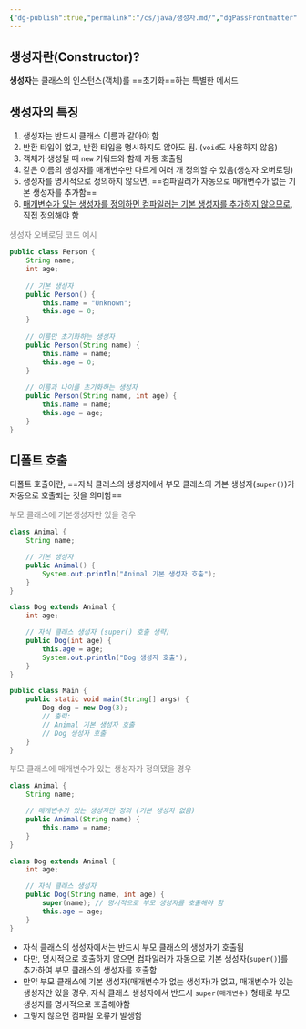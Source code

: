 ```yaml
---
{"dg-publish":true,"permalink":"/cs/java/생성자.md/","dgPassFrontmatter":true,"noteIcon":"","created":"2024-10-28T02:41:14.592+09:00","updated":"2024-10-28T04:30:14.825+09:00"}
---
```


## 생성자란(Constructor)?
**생성자**는 클래스의 인스턴스(객체)를 ==초기화==하는 특별한 메서드

## 생성자의 특징
1. 생성자는 반드시 클래스 이름과 같아야 함
2. 반환 타입이 없고, 반환 타입을 명시하지도 않아도 됨. (`void`도 사용하지 않음)
3. 객체가 생성될 때 `new` 키워드와 함께 자동 호출됨
4. 같은 이름의 생성자를 매개변수만 다르게 여러 개 정의할 수 있음(생성자 오버로딩)
5. 생성자를 명시적으로 정의하지 않으면, ==컴파일러가 자동으로 매개변수가 없는 기본 생성자를 추가함==
6. <u>매개변수가 있는 생성자를 정의하면 컴파일러는 기본 생성자를 추가하지 않으므로</u>,  직접 정의해야 함


<font color="#7f7f7f">생성자 오버로딩 코드 예시</font>
```java
public class Person {
    String name;
    int age;
    
    // 기본 생성자
    public Person() {
        this.name = "Unknown";
        this.age = 0;
    }
    
    // 이름만 초기화하는 생성자
    public Person(String name) {
        this.name = name;
        this.age = 0;
    }
    
    // 이름과 나이를 초기화하는 생성자
    public Person(String name, int age) {
        this.name = name;
        this.age = age;
    }
}

```


## 디폴트 호출
디폴트 호출이란, ==자식 클래스의 생성자에서 부모 클래스의 기본 생성자(`super()`)가 자동으로 호출되는 것을 의미함==

<font color="#7f7f7f">부모 클래스에 기본생성자만 있을 경우</font>
```java
class Animal {
    String name;

    // 기본 생성자
    public Animal() {
        System.out.println("Animal 기본 생성자 호출");
    }
}

class Dog extends Animal {
    int age;

    // 자식 클래스 생성자 (super() 호출 생략)
    public Dog(int age) {
        this.age = age;
        System.out.println("Dog 생성자 호출");
    }
}

```

```java
public class Main {
    public static void main(String[] args) {
        Dog dog = new Dog(3);
        // 출력:
        // Animal 기본 생성자 호출
        // Dog 생성자 호출
    }
}
```


<font color="#7f7f7f">부모 클래스에 매개변수가 있는 생성자가 정의됐을 경우</font>
```java
class Animal {
    String name;

    // 매개변수가 있는 생성자만 정의 (기본 생성자 없음)
    public Animal(String name) {
        this.name = name;
    }
}

class Dog extends Animal {
    int age;

    // 자식 클래스 생성자
    public Dog(String name, int age) {
        super(name); // 명시적으로 부모 생성자를 호출해야 함
        this.age = age;
    }
}

```

- 자식 클래스의 생성자에서는 반드시 부모 클래스의 생성자가 호출됨
- 다만, 명시적으로 호출하지 않으면 컴파일러가 자동으로 기본 생성자(`super()`)를 추가하여 부모 클래스의 생성자를 호출함
- 만약 부모 클래스에 기본 생성자(매개변수가 없는 생성자)가 없고, 매개변수가 있는 생성자만 있을 경우, 자식 클래스 생성자에서 반드시 `super(매개변수)` 형태로 부모 생성자를 명시적으로 호출해야함
- 그렇지 않으면 컴파일 오류가 발생함

